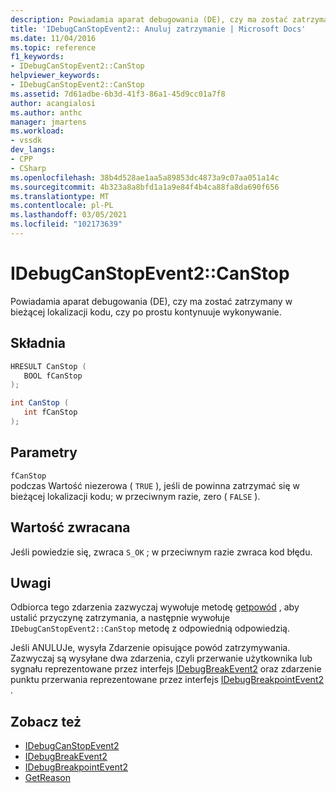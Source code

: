 ```yaml
---
description: Powiadamia aparat debugowania (DE), czy ma zostać zatrzymany w bieżącej lokalizacji kodu, czy po prostu kontynuuje wykonywanie.
title: 'IDebugCanStopEvent2:: Anuluj zatrzymanie | Microsoft Docs'
ms.date: 11/04/2016
ms.topic: reference
f1_keywords:
- IDebugCanStopEvent2::CanStop
helpviewer_keywords:
- IDebugCanStopEvent2::CanStop
ms.assetid: 7d61adbe-6b3d-41f3-86a1-45d9cc01a7f8
author: acangialosi
ms.author: anthc
manager: jmartens
ms.workload:
- vssdk
dev_langs:
- CPP
- CSharp
ms.openlocfilehash: 38b4d528ae1aa5a89853dc4873a9c07aa051a14c
ms.sourcegitcommit: 4b323a8a8bfd1a1a9e84f4b4ca88fa8da690f656
ms.translationtype: MT
ms.contentlocale: pl-PL
ms.lasthandoff: 03/05/2021
ms.locfileid: "102173639"
---
```

# <a name="idebugcanstopevent2canstop"></a>IDebugCanStopEvent2::CanStop
Powiadamia aparat debugowania (DE), czy ma zostać zatrzymany w bieżącej lokalizacji kodu, czy po prostu kontynuuje wykonywanie.

## <a name="syntax"></a>Składnia

```cpp
HRESULT CanStop ( 
   BOOL fCanStop
);
```

```csharp
int CanStop ( 
   int fCanStop
);
```

## <a name="parameters"></a>Parametry
`fCanStop`\
podczas Wartość niezerowa ( `TRUE` ), jeśli de powinna zatrzymać się w bieżącej lokalizacji kodu; w przeciwnym razie, zero ( `FALSE` ).

## <a name="return-value"></a>Wartość zwracana
 Jeśli powiedzie się, zwraca `S_OK` ; w przeciwnym razie zwraca kod błędu.

## <a name="remarks"></a>Uwagi
 Odbiorca tego zdarzenia zazwyczaj wywołuje metodę [getpowód](../../../extensibility/debugger/reference/idebugcanstopevent2-getreason.md) , aby ustalić przyczynę zatrzymania, a następnie wywołuje `IDebugCanStopEvent2::CanStop` metodę z odpowiednią odpowiedzią.

 Jeśli ANULUJe, wysyła Zdarzenie opisujące powód zatrzymywania. Zazwyczaj są wysyłane dwa zdarzenia, czyli przerwanie użytkownika lub sygnału reprezentowane przez interfejs [IDebugBreakEvent2](../../../extensibility/debugger/reference/idebugbreakevent2.md) oraz zdarzenie punktu przerwania reprezentowane przez interfejs [IDebugBreakpointEvent2](../../../extensibility/debugger/reference/idebugbreakpointevent2.md) .

## <a name="see-also"></a>Zobacz też
- [IDebugCanStopEvent2](../../../extensibility/debugger/reference/idebugcanstopevent2.md)
- [IDebugBreakEvent2](../../../extensibility/debugger/reference/idebugbreakevent2.md)
- [IDebugBreakpointEvent2](../../../extensibility/debugger/reference/idebugbreakpointevent2.md)
- [GetReason](../../../extensibility/debugger/reference/idebugcanstopevent2-getreason.md)
